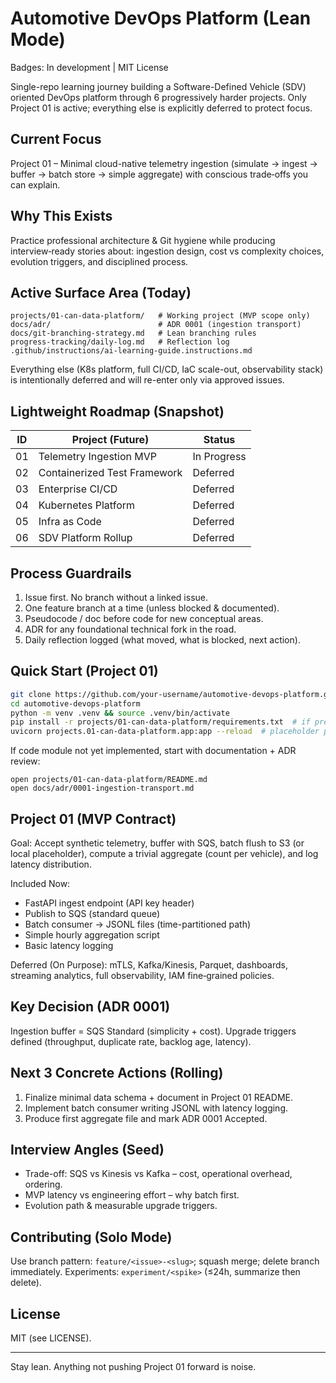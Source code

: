 # Automotive DevOps Platform (Lean Mode)

Badges: In development | MIT License

Single-repo learning journey building a Software-Defined Vehicle (SDV) oriented DevOps platform through 6 progressively harder projects. Only Project 01 is active; everything else is explicitly deferred to protect focus.

## Current Focus
Project 01 – Minimal cloud-native telemetry ingestion (simulate → ingest → buffer → batch store → simple aggregate) with conscious trade‑offs you can explain.

## Why This Exists
Practice professional architecture & Git hygiene while producing interview‑ready stories about: ingestion design, cost vs complexity choices, evolution triggers, and disciplined process.

## Active Surface Area (Today)
```
projects/01-can-data-platform/   # Working project (MVP scope only)
docs/adr/                        # ADR 0001 (ingestion transport)
docs/git-branching-strategy.md   # Lean branching rules
progress-tracking/daily-log.md   # Reflection log
.github/instructions/ai-learning-guide.instructions.md
```

Everything else (K8s platform, full CI/CD, IaC scale-out, observability stack) is intentionally deferred and will re-enter only via approved issues.

## Lightweight Roadmap (Snapshot)
| ID | Project (Future) | Status |
|----|------------------|--------|
| 01 | Telemetry Ingestion MVP | In Progress |
| 02 | Containerized Test Framework | Deferred |
| 03 | Enterprise CI/CD | Deferred |
| 04 | Kubernetes Platform | Deferred |
| 05 | Infra as Code | Deferred |
| 06 | SDV Platform Rollup | Deferred |

## Process Guardrails
1. Issue first. No branch without a linked issue.
2. One feature branch at a time (unless blocked & documented).
3. Pseudocode / doc before code for new conceptual areas.
4. ADR for any foundational technical fork in the road.
5. Daily reflection logged (what moved, what is blocked, next action).

## Quick Start (Project 01)
```bash
git clone https://github.com/your-username/automotive-devops-platform.git
cd automotive-devops-platform
python -m venv .venv && source .venv/bin/activate
pip install -r projects/01-can-data-platform/requirements.txt  # if present
uvicorn projects.01-can-data-platform.app:app --reload  # placeholder path; adjust once module exists
```
If code module not yet implemented, start with documentation + ADR review:
```
open projects/01-can-data-platform/README.md
open docs/adr/0001-ingestion-transport.md
```

## Project 01 (MVP Contract)
Goal: Accept synthetic telemetry, buffer with SQS, batch flush to S3 (or local placeholder), compute a trivial aggregate (count per vehicle), and log latency distribution.

Included Now:
* FastAPI ingest endpoint (API key header)
* Publish to SQS (standard queue)
* Batch consumer -> JSONL files (time-partitioned path)
* Simple hourly aggregation script
* Basic latency logging

Deferred (On Purpose): mTLS, Kafka/Kinesis, Parquet, dashboards, streaming analytics, full observability, IAM fine‑grained policies.

## Key Decision (ADR 0001)
Ingestion buffer = SQS Standard (simplicity + cost). Upgrade triggers defined (throughput, duplicate rate, backlog age, latency).

## Next 3 Concrete Actions (Rolling)
1. Finalize minimal data schema + document in Project 01 README.
2. Implement batch consumer writing JSONL with latency logging.
3. Produce first aggregate file and mark ADR 0001 Accepted.

## Interview Angles (Seed)
* Trade-off: SQS vs Kinesis vs Kafka – cost, operational overhead, ordering.
* MVP latency vs engineering effort – why batch first.
* Evolution path & measurable upgrade triggers.

## Contributing (Solo Mode)
Use branch pattern: `feature/<issue>-<slug>`; squash merge; delete branch immediately. Experiments: `experiment/<spike>` (≤24h, summarize then delete).

## License
MIT (see LICENSE).

---
Stay lean. Anything not pushing Project 01 forward is noise.
